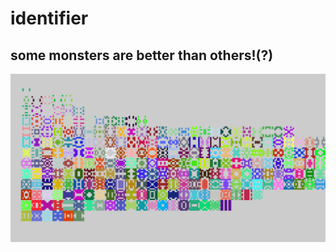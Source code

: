 # identifier
## some monsters are better than others!(?)

![Test run of some monsters](https://github.com/nadia77/identifier/blob/fc232fed8df221044af9fdb5da2812c34804ce10/final4866.png)
